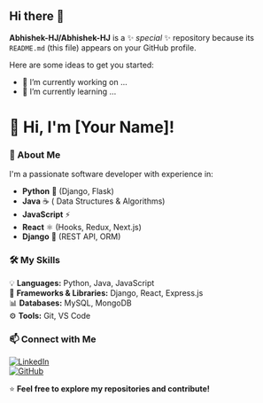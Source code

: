 ## Hi there 👋


**Abhishek-HJ/Abhishek-HJ** is a ✨ _special_ ✨ repository because its `README.md` (this file) appears on your GitHub profile.

Here are some ideas to get you started:

- 🔭 I’m currently working on ...
- 🌱 I’m currently learning ...
# 👋 Hi, I'm [Your Name]!

### 🚀 About Me
I'm a passionate software developer with experience in:
- **Python** 🐍 (Django, Flask)
- **Java** ☕ ( Data Structures & Algorithms)
- **JavaScript** ⚡ 
- **React** ⚛️ (Hooks, Redux, Next.js)
- **Django** 🎯 (REST API, ORM)

### 🛠️ My Skills
💡 **Languages:** Python, Java, JavaScript  
🔧 **Frameworks & Libraries:** Django, React, Express.js  
📊 **Databases:** MySQL, MongoDB  
⚙️ **Tools:** Git, VS Code 
 

### 📫 Connect with Me
[![LinkedIn](https://img.shields.io/badge/-LinkedIn-blue?style=flat&logo=linkedin)](https://www.linkedin.com/in/abhishekhj/)  
[![GitHub](https://img.shields.io/badge/-GitHub-gray?style=flat&logo=github)](https://github.com/Abhishek-HJ/)  


⭐ **Feel free to explore my repositories and contribute!**  



